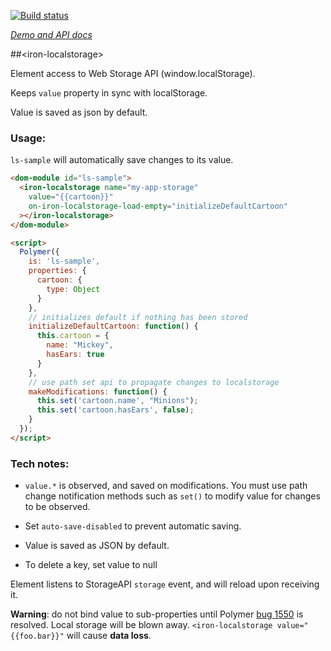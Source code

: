
<!---

This README is automatically generated from the comments in these files:
iron-localstorage.html

Edit those files, and our readme bot will duplicate them over here!
Edit this file, and the bot will squash your changes :)

The bot does some handling of markdown. Please file a bug if it does the wrong
thing! https://github.com/PolymerLabs/tedium/issues

-->

[![Build status](https://travis-ci.org/PolymerElements/iron-localstorage.svg?branch=master)](https://travis-ci.org/PolymerElements/iron-localstorage)

_[Demo and API docs](https://elements.polymer-project.org/elements/iron-localstorage)_


##&lt;iron-localstorage&gt;

Element access to Web Storage API (window.localStorage).

Keeps `value` property in sync with localStorage.

Value is saved as json by default.

### Usage:

`ls-sample` will automatically save changes to its value.

```html
<dom-module id="ls-sample">
  <iron-localstorage name="my-app-storage"
    value="{{cartoon}}"
    on-iron-localstorage-load-empty="initializeDefaultCartoon"
  ></iron-localstorage>
</dom-module>

<script>
  Polymer({
    is: 'ls-sample',
    properties: {
      cartoon: {
        type: Object
      }
    },
    // initializes default if nothing has been stored
    initializeDefaultCartoon: function() {
      this.cartoon = {
        name: "Mickey",
        hasEars: true
      }
    },
    // use path set api to propagate changes to localstorage
    makeModifications: function() {
      this.set('cartoon.name', "Minions");
      this.set('cartoon.hasEars', false);
    }
  });
</script>
```

### Tech notes:

* `value.*` is observed, and saved on modifications. You must use
  path change notification methods such as `set()` to modify value
  for changes to be observed.


* Set `auto-save-disabled` to prevent automatic saving.


* Value is saved as JSON by default.


* To delete a key, set value to null



Element listens to StorageAPI `storage` event, and will reload upon receiving it.

__Warning__: do not bind value to sub-properties until Polymer
[bug 1550](https://github.com/Polymer/polymer/issues/1550)
is resolved. Local storage will be blown away.
`<iron-localstorage value="{{foo.bar}}"` will cause __data loss__.
